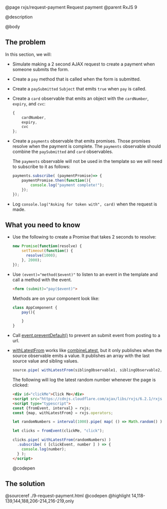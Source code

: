 @page rxjs/request-payment Request payment
@parent RxJS 9

@description

@body

## The problem

In this section, we will:

- Simulate making a 2 second AJAX request to create a payment when someone submits the form.  
- Create a `pay` method that is called when the form is submitted.
- Create a `paySubmitted` `Subject` that emits `true` when
  `pay` is called.
- Create a `card` observable that emits an object with the
  `cardNumber`, `expiry`, and `cvc`:
  ```js
  {
      cardNumber,
      expiry,
      cvc
  };
  ```
- Create a `payments` observable that emits promises. Those
  promises resolve when the payment is complete. The `payments`
  observable should combine the `paySubmitted` and `card`
  observables.

  The `payments` observable
  will not be used in the template so we will need to
  subscribe to it as follows:
  ```js
  payments.subscribe( (paymentPromise)=> {
      paymentPromise.then(function(){
          console.log("payment complete!");
      });
  });
  ```
- Log `console.log("Asking for token with", card)` when
  the request is made.

## What you need to know

- Use the following to create a Promise that takes 2 seconds to resolve:
  ```js
  new Promise(function(resolve) {
      setTimeout(function() {
        resolve(1000);
      }, 2000);
  });
  ```

- Use `(event)="method($event)"` to listen to an event in the
  template and call a method with the event.
  ```html
  <form (submit)="pay($event)">
  ```
  Methods are on your component look like:
  ```typescript
  class AppComponent {
      pay(){

      }
  }
  ```
- Call [event.preventDefault()](https://developer.mozilla.org/en-US/docs/Web/API/Event/preventDefault) to prevent an submit event from posting
  to a url.

- [withLatestFrom](https://rxjs-dev.firebaseapp.com/api/operators/withLatestFrom) works like
  [combineLatest](https://rxjs-dev.firebaseapp.com/api/index/function/combineLatest), but it
  only publishes when the source observable emits a value. It publishes an array
  with the last source value and sibling values.

  ```js
  source.pipe( withLatestFrom(siblingObservable1, siblingObservable2, ...) )
  ```

  The following will log the latest random number whenever
  the page is clicked:

  ```html
  <div id="clickMe">Click Me</div>
  <script src="https://cdnjs.cloudflare.com/ajax/libs/rxjs/6.2.1/rxjs.umd.js"></script>
  <script type="typescript">
  const {fromEvent, interval} = rxjs;
  const {map, withLatestFrom} = rxjs.operators;

  let randomNumbers = interval(1000).pipe( map( () => Math.random() ) );

  let clicks = fromEvent(clickMe, "click");

  clicks.pipe( withLatestFrom(randomNumbers) )
    .subscribe( ( [clickEvent, number ] ) => {
      console.log(number);
    } );
  </script>
  ```
  @codepen

## The solution

@sourceref ./9-request-payment.html
@codepen
@highlight 14,118-139,144,188,206-214,216-219,only
